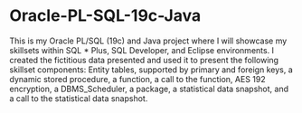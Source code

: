 # Oracle-PL-SQL-19c-Java
This is my Oracle PL/SQL (19c) and Java project where I will showcase my skillsets within SQL * Plus, SQL Developer, and Eclipse environments.  I created the fictitious data presented and used it to present the following skillset components:  Entity tables, supported by primary and foreign keys, a dynamic stored procedure, a function, a call to the function, AES 192 encryption, a DBMS_Scheduler, a package, a statistical data snapshot, and a call to the statistical data snapshot.  
